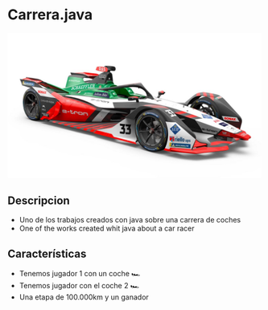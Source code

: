 # Carrera.java

![Imagen de portada](recursos/audi-formula-e-2021.jpeg)

## Descripcion 

- Uno de los trabajos creados con java sobre una carrera de coches 
- One of the works created whit java about a car racer

## Características

  - Tenemos jugador 1 con un coche 🏎️
  - Tenemos jugador con el coche 2 🏎️
  - Una etapa de 100.000km y un ganador 


